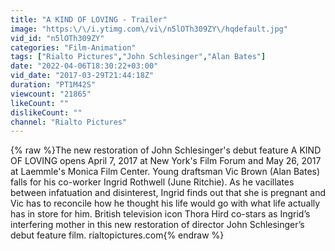 ```yaml
---
title: "A KIND OF LOVING - Trailer"
image: "https:\/\/i.ytimg.com\/vi\/n5lOTh309ZY\/hqdefault.jpg"
vid_id: "n5lOTh309ZY"
categories: "Film-Animation"
tags: ["Rialto Pictures","John Schlesinger","Alan Bates"]
date: "2022-04-06T18:30:22+03:00"
vid_date: "2017-03-29T21:44:18Z"
duration: "PT1M42S"
viewcount: "21865"
likeCount: ""
dislikeCount: ""
channel: "Rialto Pictures"
---
```

{% raw %}The new restoration of John Schlesinger's debut feature A KIND OF LOVING opens April 7, 2017 at New York's Film Forum and May 26, 2017 at Laemmle's Monica Film Center. Young draftsman Vic Brown (Alan Bates) falls for his co-worker Ingrid Rothwell (June Ritchie). As he vacillates between infatuation and disinterest, Ingrid finds out that she is pregnant and Vic has to reconcile how he thought his life would go with what life actually has in store for him. British television icon Thora Hird co-stars as Ingrid’s interfering mother in this new restoration of director John Schlesinger’s debut feature film. rialtopictures.com{% endraw %}
